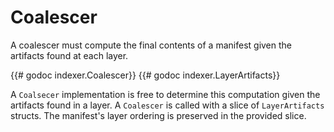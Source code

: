 # Coalescer
A coalescer must compute the final contents of a manifest given the artifacts
found at each layer.

{{# godoc indexer.Coalescer}}
{{# godoc indexer.LayerArtifacts}}

A `Coalsecer` implementation is free to determine this computation given the
artifacts found in a layer. A `Coalescer` is called with a slice of
`LayerArtifacts` structs. The manifest's layer ordering is preserved in the
provided slice.
